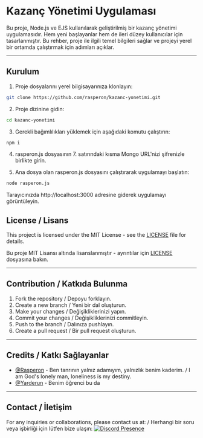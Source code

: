 # Kazanç Yönetimi Uygulaması

Bu proje, Node.js ve EJS kullanılarak geliştirilmiş bir kazanç yönetimi uygulamasıdır. Hem yeni başlayanlar hem de ileri düzey kullanıcılar için tasarlanmıştır. Bu rehber, proje ile ilgili temel bilgileri sağlar ve projeyi yerel bir ortamda çalıştırmak için adımları açıklar.

---

## Kurulum

1. Proje dosyalarını yerel bilgisayarınıza klonlayın:

```bash
git clone https://github.com/rasperon/kazanc-yonetimi.git
```
2. Proje dizinine gidin:
```bash
cd kazanc-yonetimi
```
3. Gerekli bağımlılıkları yüklemek için aşağıdaki komutu çalıştırın:
```bash
npm i
```
4. rasperon.js dosyasının 7. satırındaki kısma Mongo URL'nizi şifrenizle birlikte girin.

5. Ana dosya olan rasperon.js dosyasını çalıştırarak uygulamayı başlatın:
```bash
node rasperon.js
```
Tarayıcınızda http://localhost:3000 adresine giderek uygulamayı görüntüleyin.

## License / Lisans

This project is licensed under the MIT License - see the [LICENSE](LICENSE) file for details.

Bu proje MIT Lisansı altında lisanslanmıştır - ayrıntılar için [LICENSE](LICENSE) dosyasına bakın.

---

## Contribution / Katkıda Bulunma

1. Fork the repository / Depoyu forklayın.
2. Create a new branch / Yeni bir dal oluşturun.
3. Make your changes / Değişikliklerinizi yapın.
4. Commit your changes / Değişikliklerinizi commitleyin.
5. Push to the branch / Dalınıza pushlayın.
6. Create a pull request / Bir pull request oluşturun.

---

## Credits / Katkı Sağlayanlar

- [@Rasperon](https://github.com/rasperon) - Ben tanrının yalnız adamıyım, yalnızlık benim kaderim. /  I am God's lonely man, loneliness is my destiny.
- [@Yarderun](https://github.com/Yarderun) - Benim öğrenci bu da

---

## Contact / İletişim

For any inquiries or collaborations, please contact us at: /
Herhangi bir soru veya işbirliği için lütfen bize ulaşın: 
[![Discord Presence](https://lanyard.cnrad.dev/api/1108799838876868738?animated=true)](https://discord.com/users/1108799838876868738)
<center>